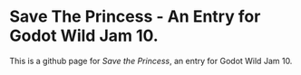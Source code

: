 # Save The Princess - An Entry for Godot Wild Jam 10.
This is a github page for *Save the Princess*, an entry for Godot Wild Jam 10.
